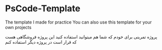 # PsCode-Template

The template I made for practice
You can also use this template for your own projects


پروژه تمرینی برای خودم که شما هم میتوانید استفاده کنید این پروژه فروشگاهی هست که قرار است در پروژه دیگر استفاده کنم
